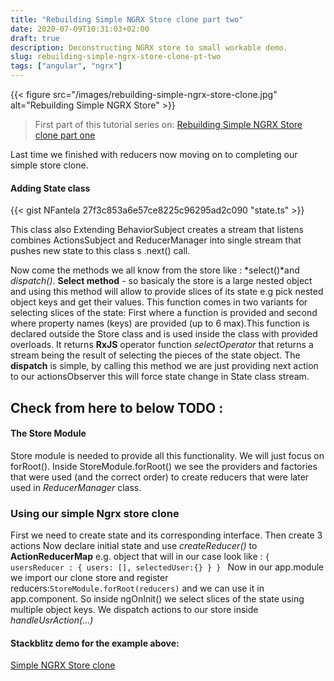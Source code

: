 ```yaml
---
title: "Rebuilding Simple NGRX Store clone part two"
date: 2020-07-09T10:31:03+02:00
draft: true
description: Deconstructing NGRX store to small workable demo.
slug: rebuilding-simple-ngrx-store-clone-pt-two
tags: ["angular", "ngrx"]
---
```

{{< figure src="/images/rebuilding-simple-ngrx-store-clone.jpg" alt="Rebuilding Simple NGRX Store" >}}

> First part of this tutorial series on: 
> [Rebuilding Simple NGRX Store clone part one](https://niksa-fantela.com/rebuilding-simple-ngrx-store-clone-pt-one)

Last time we finished with reducers now moving on to completing our simple store clone.

#### Adding State class
{{< gist NFantela 27f3c853a6e57ce8225c96295ad2c090 "state.ts" >}}

This class also Extending BehaviorSubject creates a stream that listens combines ActionsSubject and ReducerManager
into single stream that pushes new state to this class s .next() call.

Now come the methods we all know from the store like : *select()*and *dispatch()*.
**Select method** - so basicaly the store is a large nested object and using this method will allow to provide slices of its state e.g pick nested
object keys and get their values. This function comes in two variants for selecting slices of the state: First where 
a function is provided and second where property names (keys) are provided (up to 6 max).This function is declared outside  the Store class and is used inside the class with provided overloads. It returns 
**RxJS** operator function *selectOperator* that returns a stream being the result of selecting the pieces of the state object.
The **dispatch** is simple, by calling this method we are just providing next action to our actionsObserver this will force state change in State class stream.

## Check from here to below TODO :

#### The Store Module
Store module is needed to provide all this functionality. We will just focus on forRoot(). Inside StoreModule.forRoot() we see
the providers and factories that were used (and the correct order) to create reducers that were later used in *ReducerManager* class.

### Using our simple Ngrx store clone
First we need to create state and its corresponding interface. Then create 3 actions 
Now declare initial state and use *createReducer()* to **ActionReducerMap<DemoStoreState>** e.g. object
that will in our case look like : 
`{
  usersReducer : {
        users: [],
        selectedUser:{}
  }
}
`
Now in our app.module we import our clone store and register reducers:`StoreModule.forRoot(reducers)` and we can use it in app.component.
So inside ngOnInit() we select slices of the state using multiple object keys.
We dispatch actions to our store inside *handleUsrAction(...)*


#### Stackblitz demo for the example above:
[Simple NGRX Store clone](https://stackblitz.com/edit/simple-ngrx-store-recreation)